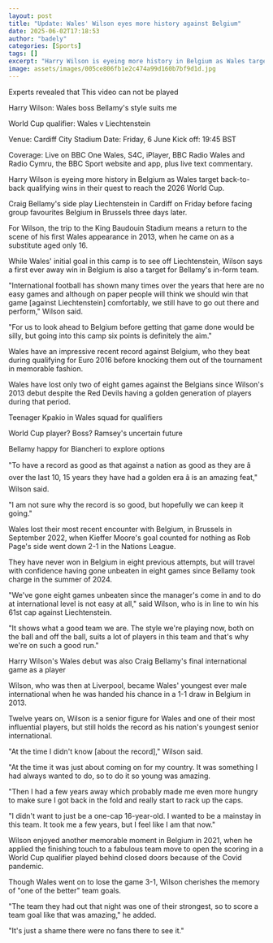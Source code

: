 ```yaml
---
layout: post
title: "Update: Wales' Wilson eyes more history against Belgium"
date: 2025-06-02T17:18:53
author: "badely"
categories: [Sports]
tags: []
excerpt: "Harry Wilson is eyeing more history in Belgium as Wales target back-to-back qualifying wins in their quest to reach the 2026 World Cup."
image: assets/images/005ce806fb1e2c474a99d160b7bf9d1d.jpg
---
```


Experts revealed that This video can not be played

Harry Wilson: Wales boss Bellamy's style suits me

World Cup qualifier: Wales v Liechtenstein

Venue: Cardiff City Stadium Date: Friday, 6 June Kick off: 19:45 BST

Coverage: Live on BBC One Wales, S4C, iPlayer, BBC Radio Wales and Radio Cymru, the BBC Sport website and app, plus live text commentary.

Harry Wilson is eyeing more history in Belgium as Wales target back-to-back qualifying wins in their quest to reach the 2026 World Cup.

Craig Bellamy's side play Liechtenstein in Cardiff on Friday before facing group favourites Belgium in Brussels three days later.

For Wilson, the trip to the King Baudouin Stadium means a return to the scene of his first Wales appearance in 2013, when he came on as a substitute aged only 16.

While Wales' initial goal in this camp is to see off Liechtenstein, Wilson says a first ever away win in Belgium is also a target for Bellamy's in-form team.

"International football has shown many times over the years that here are no easy games and although on paper people will think we should win that game [against Liechtenstein] comfortably, we still have to go out there and perform," Wilson said.

"For us to look ahead to Belgium before getting that game done would be silly, but going into this camp six points is definitely the aim."

Wales have an impressive recent record against Belgium, who they beat during qualifying for Euro 2016 before knocking them out of the tournament in memorable fashion.

Wales have lost only two of eight games against the Belgians since Wilson's 2013 debut despite the Red Devils having a golden generation of players during that period.

Teenager Kpakio in Wales squad for qualifiers

World Cup player? Boss? Ramsey's uncertain future

Bellamy happy for Biancheri to explore options

"To have a record as good as that against a nation as good as they are â over the last 10, 15 years they have had a golden era â is an amazing feat," Wilson said.

"I am not sure why the record is so good, but hopefully we can keep it going."

Wales lost their most recent encounter with Belgium, in Brussels in September 2022, when Kieffer Moore's goal counted for nothing as Rob Page's side went down 2-1 in the Nations League.

They have never won in Belgium in eight previous attempts, but will travel with confidence having gone unbeaten in eight games since Bellamy took charge in the summer of 2024.

"We've gone eight games unbeaten since the manager's come in and to do at international level is not easy at all," said Wilson, who is in line to win his 61st cap against Liechtenstein.

"It shows what a good team we are. The style we're playing now, both on the ball and off the ball, suits a lot of players in this team and that's why we're on such a good run."

Harry Wilson's Wales debut was also Craig Bellamy's final international game as a player 

Wilson, who was then at Liverpool, became Wales' youngest ever male international when he was handed his chance in a 1-1 draw in Belgium in 2013.

Twelve years on, Wilson is a senior figure for Wales and one of their most influential players, but still holds the record as his nation's youngest senior international.

"At the time I didn't know [about the record]," Wilson said.

"At the time it was just about coming on for my country. It was something I had always wanted to do, so to do it so young was amazing.

"Then I had a few years away which probably made me even more hungry to make sure I got back in the fold and really start to rack up the caps.

"I didn't want to just be a one-cap 16-year-old. I wanted to be a mainstay in this team. It took me a few years, but I feel like I am that now."

Wilson enjoyed another memorable moment in Belgium in 2021, when he applied the finishing touch to a fabulous team move to open the scoring in a World Cup qualifier played behind closed doors because of the Covid pandemic.

Though Wales went on to lose the game 3-1, Wilson cherishes the memory of "one of the better" team goals.

"The team they had out that night was one of their strongest, so to score a team goal like that was amazing," he added.

"It's just a shame there were no fans there to see it."

